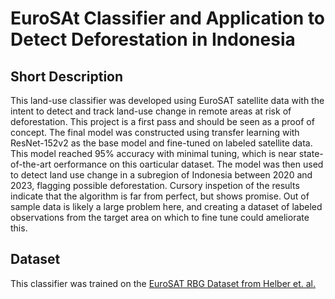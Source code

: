 # EuroSAt Classifier and Application to Detect Deforestation in Indonesia

## Short Description

This land-use classifier was developed using EuroSAT satellite data with the intent to detect and track land-use change in remote areas at risk of deforestation. This project is a first pass and should be seen as a proof of concept. The final model was constructed using transfer learning with ResNet-152v2 as the base model and fine-tuned on labeled satellite data. This model reached 95% accuracy with minimal tuning, which is near state-of-the-art oerformance on this oarticular dataset. The model was then used to detect land use change in a subregion of Indonesia between 2020 and 2023, flagging possible deforestation. Cursory inspetion of the results indicate that the algorithm is far from perfect, but shows promise. Out of sample data is likely a large problem here, and creating a dataset of labeled observations from the target area on which to fine tune could ameliorate this.

## Dataset

This classifier was trained on the [EuroSAT RBG Dataset from Helber et. al.](https://github.com/phelber/EuroSAT)
